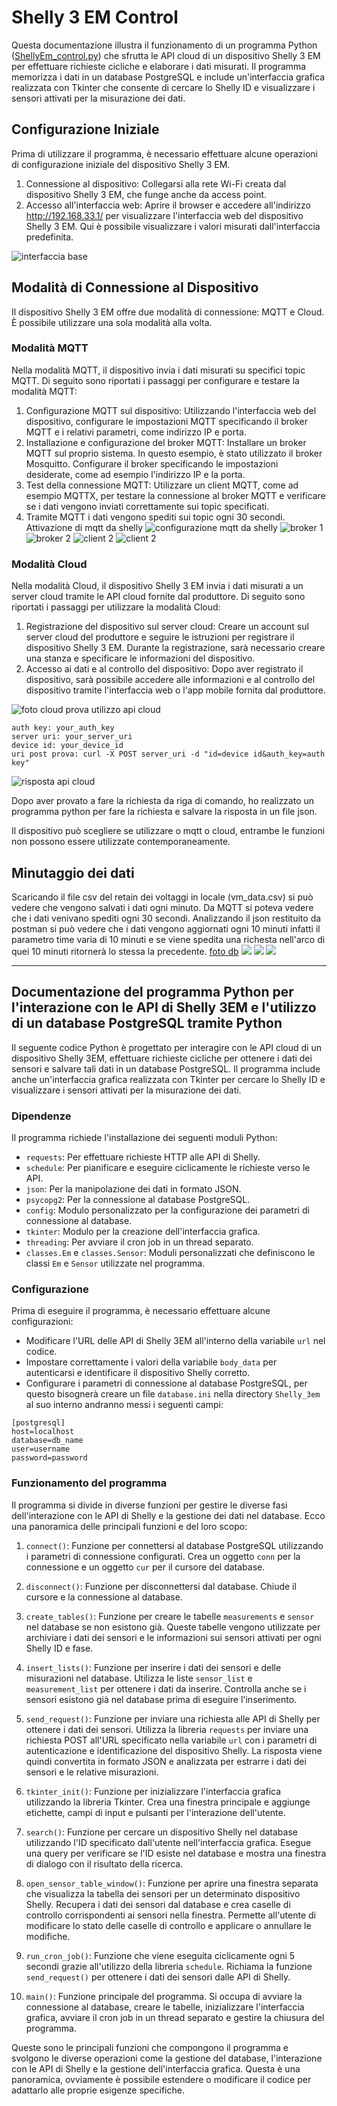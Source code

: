 # Shelly 3 EM Control

Questa documentazione illustra il funzionamento di un programma Python (<a href="./../src/ShellyEm_control.py">ShellyEm_control.py</a>) che sfrutta le API cloud di un dispositivo Shelly 3 EM per effettuare richieste cicliche e elaborare i dati misurati. Il programma memorizza i dati in un database PostgreSQL e include un'interfaccia grafica realizzata con Tkinter che consente di cercare lo Shelly ID e visualizzare i sensori attivati per la misurazione dei dati.

## Configurazione Iniziale

Prima di utilizzare il programma, è necessario effettuare alcune operazioni di configurazione iniziale del dispositivo Shelly 3 EM.
1. Connessione al dispositivo: Collegarsi alla rete Wi-Fi creata dal dispositivo Shelly 3 EM, che funge anche da access point.
2. Accesso all'interfaccia web: Aprire il browser e accedere all'indirizzo http://192.168.33.1/ per visualizzare l'interfaccia web del dispositivo Shelly 3 EM. Qui è possibile visualizzare i valori misurati dall'interfaccia predefinita.
<img alt="interfaccia base" src="./images/foto_interfaccia_base_shelly_3em.png">

## Modalità di Connessione al Dispositivo

Il dispositivo Shelly 3 EM offre due modalità di connessione: MQTT e Cloud. È possibile utilizzare una sola modalità alla volta.
### Modalità MQTT

Nella modalità MQTT, il dispositivo invia i dati misurati su specifici topic MQTT. Di seguito sono riportati i passaggi per configurare e testare la modalità MQTT:
1. Configurazione MQTT sul dispositivo: Utilizzando l'interfaccia web del dispositivo, configurare le impostazioni MQTT specificando il broker MQTT e i relativi parametri, come indirizzo IP e porta.
2. Installazione e configurazione del broker MQTT: Installare un broker MQTT sul proprio sistema. In questo esempio, è stato utilizzato il broker Mosquitto. Configurare il broker specificando le impostazioni desiderate, come ad esempio l'indirizzo IP e la porta.
3. Test della connessione MQTT: Utilizzare un client MQTT, come ad esempio MQTTX, per testare la connessione al broker MQTT e verificare se i dati vengono inviati correttamente sui topic specificati.
4. Tramite MQTT i dati vengono spediti sui topic ogni 30 secondi.
Attivazione di mqtt da shelly
![configurazione mqtt da shelly](./images/FireShot%20Capture%20011%20-%20ShellyEM3%20-%20192.168.18.211.png)
![broker 1](./images/Screenshot%202023-06-14%20141107.png)
![broker 2](./images/Screenshot%202023-06-14%20141131.png)
![client 2](images/Screenshot%202023-06-14%20141220.png)
![client 2](images/Screenshot%202023-06-14%20141238.png)

### Modalità Cloud

Nella modalità Cloud, il dispositivo Shelly 3 EM invia i dati misurati a un server cloud tramite le API cloud fornite dal produttore. Di seguito sono riportati i passaggi per utilizzare la modalità Cloud:
1. Registrazione del dispositivo sul server cloud: Creare un account sul server cloud del produttore e seguire le istruzioni per registrare il dispositivo Shelly 3 EM. Durante la registrazione, sarà necessario creare una stanza e specificare le informazioni del dispositivo.
2. Accesso ai dati e al controllo del dispositivo: Dopo aver registrato il dispositivo, sarà possibile accedere alle informazioni e al controllo del dispositivo tramite l'interfaccia web o l'app mobile fornita dal produttore.

![foto cloud](images/FireShot%20Capture%20012%20-%20Shelly%20Home%20-%20home.shelly.cloud.png)
prova utilizzo api cloud
```
auth key: your_auth_key
server uri: your_server_uri
device id: your_device_id
uri post prova: curl -X POST server_uri -d "id=device id&auth_key=auth key"
```

![risposta api cloud](images/Screenshot%202023-06-14%20143337.png)

Dopo aver provato a fare la richiesta da riga di comando, ho realizzato un programma python per fare la richiesta e salvare la risposta in un file json.

Il dispositivo può scegliere se utilizzare o mqtt o cloud, entrambe le funzioni non possono essere utilizzate contemporaneamente.

## Minutaggio dei dati
Scaricando il file csv del retain dei voltaggi in locale (vm_data.csv) si può vedere che vengono salvati i dati ogni minuto.
Da MQTT si poteva vedere che i dati venivano spediti ogni 30 secondi.
Analizzando il json restituito da postman si può vedere che i dati vengono aggiornati ogni 10 minuti infatti il parametro time varia di 10 minuti e se viene spedita una richesta nell'arco di quei 10 minuti ritornerà lo stessa la precedente.
[foto db](images/Screenshot%202023-06-15%20174510.png)
![](images/Screenshot%202023-06-15%20103448.png)
![](images/Screenshot%202023-06-16%20092026.png)
![](images/Screenshot%202023-06-16%20093555.png)

---

## Documentazione del programma Python per l'interazione con le API di Shelly 3EM e l'utilizzo di un database PostgreSQL tramite Python

Il seguente codice Python è progettato per interagire con le API cloud di un dispositivo Shelly 3EM, effettuare richieste cicliche per ottenere i dati dei sensori e salvare tali dati in un database PostgreSQL. Il programma include anche un'interfaccia grafica realizzata con Tkinter per cercare lo Shelly ID e visualizzare i sensori attivati per la misurazione dei dati.

### Dipendenze
Il programma richiede l'installazione dei seguenti moduli Python:
- `requests`: Per effettuare richieste HTTP alle API di Shelly.
- `schedule`: Per pianificare e eseguire ciclicamente le richieste verso le API.
- `json`: Per la manipolazione dei dati in formato JSON.
- `psycopg2`: Per la connessione al database PostgreSQL.
- `config`: Modulo personalizzato per la configurazione dei parametri di connessione al database.
- `tkinter`: Modulo per la creazione dell'interfaccia grafica.
- `threading`: Per avviare il cron job in un thread separato.
- `classes.Em` e `classes.Sensor`: Moduli personalizzati che definiscono le classi `Em` e `Sensor` utilizzate nel programma.

### Configurazione
Prima di eseguire il programma, è necessario effettuare alcune configurazioni:
- Modificare l'URL delle API di Shelly 3EM all'interno della variabile `url` nel codice.
- Impostare correttamente i valori della variabile `body_data` per autenticarsi e identificare il dispositivo Shelly corretto.
- Configurare i parametri di connessione al database PostgreSQL, per questo bisognerà creare un file `database.ini` nella directory `Shelly_3em` al suo interno andranno messi i seguenti campi:
```
[postgresql]
host=localhost
database=db_name
user=username
password=password
```

### Funzionamento del programma
Il programma si divide in diverse funzioni per gestire le diverse fasi dell'interazione con le API di Shelly e la gestione dei dati nel database. Ecco una panoramica delle principali funzioni e del loro scopo:

1. `connect()`: Funzione per connettersi al database PostgreSQL utilizzando i parametri di connessione configurati. Crea un oggetto `conn` per la connessione e un oggetto `cur` per il cursore del database.
2. `disconnect()`: Funzione per disconnettersi dal database. Chiude il cursore e la connessione al database.
3. `create_tables()`: Funzione per creare le tabelle `measurements` e `sensor` nel database se non esistono già. Queste tabelle vengono utilizzate per archiviare i dati dei sensori e le informazioni sui sensori attivati per ogni Shelly ID e fase.
4. `insert_lists()`: Funzione per inserire i dati dei sensori e delle misurazioni nel database. Utilizza le liste `sensor_list` e `measurement_list` per ottenere i dati da inserire. Controlla anche se i sensori esistono già nel database prima di eseguire l'inserimento.
5. `send_request()`: Funzione per inviare una richiesta alle API di Shelly per ottenere i dati dei sensori. Utilizza la libreria `requests` per inviare una richiesta POST all'URL specificato nella variabile `url` con i parametri di autenticazione e identificazione del dispositivo Shelly. La risposta viene quindi convertita in formato JSON e analizzata per estrarre i dati dei sensori e le relative misurazioni.

6. `tkinter_init()`: Funzione per inizializzare l'interfaccia grafica utilizzando la libreria Tkinter. Crea una finestra principale e aggiunge etichette, campi di input e pulsanti per l'interazione dell'utente.

7. `search()`: Funzione per cercare un dispositivo Shelly nel database utilizzando l'ID specificato dall'utente nell'interfaccia grafica. Esegue una query per verificare se l'ID esiste nel database e mostra una finestra di dialogo con il risultato della ricerca.

8. `open_sensor_table_window()`: Funzione per aprire una finestra separata che visualizza la tabella dei sensori per un determinato dispositivo Shelly. Recupera i dati dei sensori dal database e crea caselle di controllo corrispondenti ai sensori nella finestra. Permette all'utente di modificare lo stato delle caselle di controllo e applicare o annullare le modifiche.

9. `run_cron_job()`: Funzione che viene eseguita ciclicamente ogni 5 secondi grazie all'utilizzo della libreria `schedule`. Richiama la funzione `send_request()` per ottenere i dati dei sensori dalle API di Shelly.

10. `main()`: Funzione principale del programma. Si occupa di avviare la connessione al database, creare le tabelle, inizializzare l'interfaccia grafica, avviare il cron job in un thread separato e gestire la chiusura del programma.

Queste sono le principali funzioni che compongono il programma e svolgono le diverse operazioni come la gestione del database, l'interazione con le API di Shelly e la gestione dell'interfaccia grafica.
Questa è una panoramica, ovviamente è possibile estendere o modificare il codice per adattarlo alle proprie esigenze specifiche.

